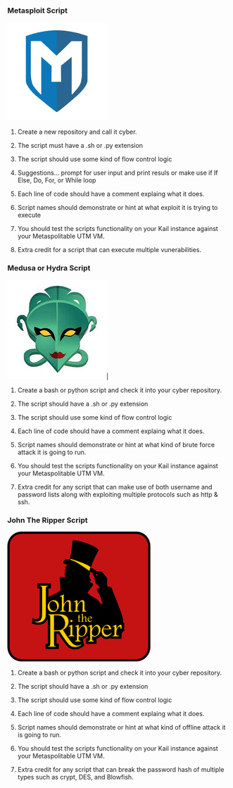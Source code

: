 ### Metasploit Script

![Assessment](metasploitable.png)

1. Create a new repository and call it cyber.

2. The script must have a .sh  or .py extension

3. The script should use some kind of flow control logic

4. Suggestions... prompt for user input and print resuls or make use if If Else, Do, For, or While loop

5. Each line of code should have a comment explaing what it does.

6. Script names should demonstrate or hint at what exploit it is trying to execute

7. You should test the scripts functionality on your Kail instance against your Metaspolitable UTM VM.

8. Extra credit for a script that can execute multiple vunerabilities.


### Medusa or Hydra Script

![First Image](medusa.png)|

1. Create a bash or python script and check it into your cyber repository.

2. The script should have a .sh or .py extension

3. The script should use some kind of flow control logic

4. Each line of code should have a comment explaing what it does.

5. Script names should demonstrate or hint at what kind of brute force attack it is going to run.

6. You should test the scripts functionality on your Kail instance against your Metaspolitable UTM VM.

7. Extra credit for any script that can make use of both username and password lists along with exploiting multiple protocols such as http & ssh.

### John The Ripper Script

![Assessment](johntheripper.png)

1. Create a bash or python script and check it into your cyber repository.

2. The script should have a .sh or .py extension

3. The script should use some kind of flow control logic

4. Each line of code should have a comment explaing what it does.

5. Script names should demonstrate or hint at what kind of offline attack it is going to run.

6. You should test the scripts functionality on your Kail instance against your Metaspolitable UTM VM.

7. Extra credit for any script that can break the password hash of multiple types such as crypt, DES, and Blowfish. 

